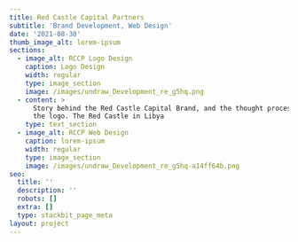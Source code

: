 ```yaml
---
title: Red Castle Capital Partners
subtitle: 'Brand Development, Web Design'
date: '2021-08-30'
thumb_image_alt: lorem-ipsum
sections:
  - image_alt: RCCP Logo Design
    caption: Logo Design
    width: regular
    type: image_section
    image: /images/undraw_Development_re_g5hq.png
  - content: >
      Story behind the Red Castle Capital Brand, and the thought process behind
      the logo. The Red Castle in Libya
    type: text_section
  - image_alt: RCCP Web Design
    caption: lorem-ipsum
    width: regular
    type: image_section
    image: /images/undraw_Development_re_g5hq-a14ff64b.png
seo:
  title: ''
  description: ''
  robots: []
  extra: []
  type: stackbit_page_meta
layout: project
---
```

